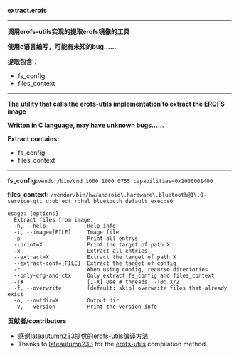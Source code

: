 **extract.erofs**

****
**调用erofs-utils实现的提取erofs镜像的工具**

**使用c语言编写，可能有未知的bug......**

**提取包含：**
- fs_config
- files_context

****
**The utility that calls the erofs-utils implementation to extract the EROFS image**

**Written in C language, may have unknown bugs......**

**Extract contains:**
- fs_config
- files_context

****
**fs_config:**`vendor/bin/cnd 1000 1000 0755 capabilities=0x1000001400`

**files_context:** `/vendor/bin/hw/android\.hardware\.bluetooth@1\.0-service-qti u:object_r:hal_bluetooth_default_exec:s0`

```
usage: [options]
  Extract files from image:
  -h, --help             Help info
  -i, --image=[FILE]     Image file
  -p                     Print all entrys
  --print=X              Print the target of path X
  -x                     Extract all entries
  --extract=X            Extract the target of path X
  --extract-conf=[FILE]  Extract the target of config
  -r                     When using config, recurse directories
  --only-cfg-and-ctx     Only extract fs_config and files_context
  -T#                    [1-X] Use # threads, -T0: X/2
  -f, --overwrite        [default: skip] overwrite files that already exist
  -o, --outdir=X         Output dir
  -V, --version          Print the version info
```

**贡献者/contributors**
- 感谢[lateautumn233](https://github.com/lateautumn233)提供的[erofs-utils](https://github.com/lateautumn233/erofs-utils)编译方法
- Thanks to [lateautumn233](https://github.com/lateautumn233) for the [erofs-utils](https://github.com/lateautumn233/erofs-utils) compilation method.
